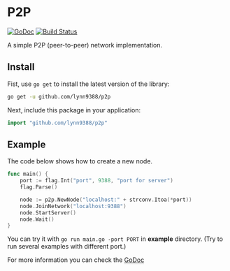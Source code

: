 # P2P

[![GoDoc](https://godoc.org/github.com/lynn9388/p2p?status.svg)](https://godoc.org/github.com/lynn9388/p2p)
[![Build Status](https://travis-ci.com/lynn9388/p2p.svg?branch=master)](https://travis-ci.com/lynn9388/p2p)

A simple P2P (peer-to-peer) network implementation.

## Install

Fist, use `go get` to install the latest version of the library:

```sh
go get -u github.com/lynn9388/p2p
```

Next, include this package in your application:

```go
import "github.com/lynn9388/p2p"
```

## Example

The code below shows how to create a new node.

```go
func main() {
	port := flag.Int("port", 9388, "port for server")
	flag.Parse()

	node := p2p.NewNode("localhost:" + strconv.Itoa(*port))
	node.JoinNetwork("localhost:9388")
	node.StartServer()
	node.Wait()
}
```

You can try it with `go run main.go -port PORT` in **example** directory. (Try to run several examples with different port.)

For more information you can check the [GoDoc](https://godoc.org/github.com/lynn9388/p2p)
